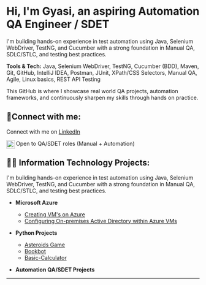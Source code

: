 <h1>Hi, I'm Gyasi, an aspiring Automation QA Engineer / SDET</h1>

<p>
I'm building hands-on experience in test automation using Java, Selenium WebDriver, TestNG, and Cucumber with a strong foundation in Manual QA, SDLC/STLC, and testing best practices.
</p>

<p>
<strong>Tools & Tech:</strong> Java, Selenium WebDriver, TestNG, Cucumber (BDD), Maven, Git, GitHub, IntelliJ IDEA, Postman, JUnit, XPath/CSS Selectors, Manual QA, Agile, Linux basics, REST API Testing
</p>

<p>
This GitHub is where I showcase real world QA projects, automation frameworks, and continuously sharpen my skills through hands on practice.
</p>

<h2>🤳Connect with me:</h2>


<p>
  Connect with me on <a href="https://www.linkedin.com/in/gyasi-folborg">LinkedIn</a>
</p>

[<img align="left" alt="Josh | LinkedIn" width="22px" src="https://cdn.jsdelivr.net/npm/simple-icons@v3/icons/linkedin.svg" />][linkedin]



[linkedin]: https://linkedin.com/in/gyasi-folborg
<p>
  Open to QA/SDET roles (Manual + Automation)
</p>

<h2>👨‍💻 Information Technology Projects:</h2>
<p>
I'm building hands-on experience in test automation using Java, Selenium WebDriver, TestNG, and Cucumber with a strong foundation in Manual QA, SDLC/STLC, and testing best practices.
</p>

- <b>Microsoft Azure</b>
  - [Creating VM's on Azure](https://github.com/Gfolborg/Creating-Azure-Virtual-Machines)
  - [Configuring On-premises Active Directory within Azure VMs](https://github.com/gfolborg/configure-ad)
    
  
- <b>Python Projects</b>
  - [Asteroids Game](https://github.com/Gfolborg/Asteroids-Game)
  - [Bookbot](https://github.com/Gfolborg/bookbot)
  - [Basic-Calculator](https://github.com/Gfolborg/Basic-Calculator)
 
- <b>Automation QA/SDET Projects</b>
 
---

